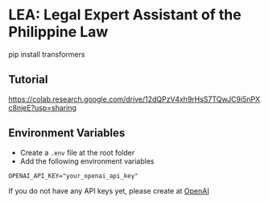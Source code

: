 # LEA: Legal Expert Assistant of the Philippine Law

pip install transformers

## Tutorial
https://colab.research.google.com/drive/12dQPzV4xh9rHsS7TQwJC9i5nPXc8njeE?usp=sharing

## Environment Variables
- Create a `.env` file at the root folder
- Add the following environment variables
```
OPENAI_API_KEY="your_openai_api_key"
```

If you do not have any API keys yet, please create at [OpenAI](https://platform.openai.com/api-keys)